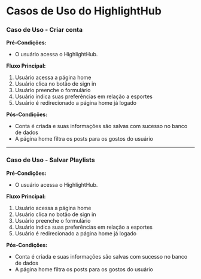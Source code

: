 # Casos de Uso do HighlightHub
### Caso de Uso - Criar conta

**Pré-Condições:** 
- O usuário acessa o HighlightHub.

**Fluxo Principal:**

1. Usuário acessa a página home
2. Usuário clica no botão de sign in
3. Usuário preenche o formulário 
4. Usuário indica suas preferências em relação a esportes
5. Usuário é redirecionado a página home já logado

**Pós-Condições:**
- Conta é criada e suas informações são salvas com sucesso no banco de dados
- A página home filtra os posts para os gostos do usuário

---

### Caso de Uso - Salvar Playlists

**Pré-Condições:** 
- O usuário acessa o HighlightHub.

**Fluxo Principal:**

1. Usuário acessa a página home
2. Usuário clica no botão de sign in
3. Usuário preenche o formulário 
4. Usuário indica suas preferências em relação a esportes
5. Usuário é redirecionado a página home já logado

**Pós-Condições:**
- Conta é criada e suas informações são salvas com sucesso no banco de dados
- A página home filtra os posts para os gostos do usuário

